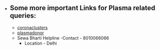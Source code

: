 - ## Some more important Links for Plasma related queries:
  - [coronaclusters](https://coronaclusters.in/plasma/donors?page=2)
  - [plasmadonor](http://plasmadonor.in/)
  - Sewa Bharti Helpline
    -Contact - 8010066066
    - Location - Delhi
